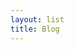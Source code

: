 ```yaml
---
layout: list
title: Blog
---
```


<script setup lang="ts">
import Blog from "../../.vitepress/theme/views/Blog/index.vue";
</script>

<Blog />
